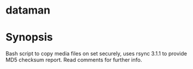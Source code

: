 # dataman
# Synopsis
Bash script to copy media files on set securely, uses rsync 3.1.1 to provide MD5 checksum report. Read comments for further info.

